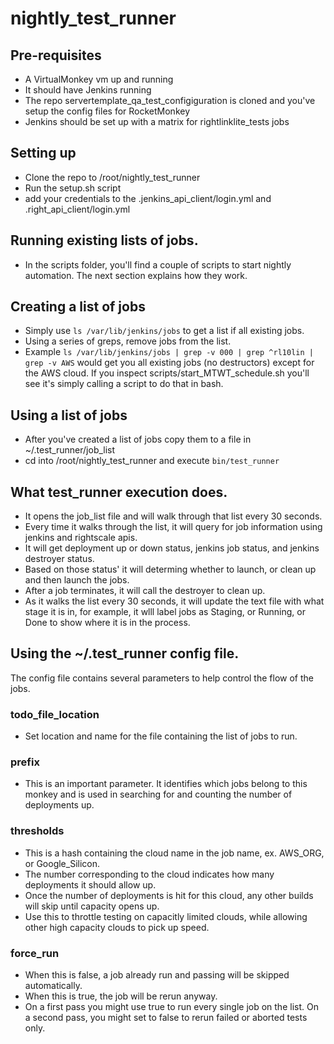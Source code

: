 # nightly_test_runner

## Pre-requisites
 * A VirtualMonkey vm up and running
 * It should have Jenkins running
 * The repo servertemplate\_qa\_test\_configiguration is cloned and you've setup the config files for RocketMonkey
 * Jenkins should be set up with a matrix for rightlinklite\_tests jobs


## Setting up
 * Clone the repo to /root/nightly\_test\_runner
 * Run the setup.sh script
 * add your credentials to the .jenkins\_api\_client/login.yml and .right\_api\_client/login.yml

## Running existing lists of jobs.
 * In the scripts folder, you'll find a couple of scripts to start nightly automation. The next section explains how they work.

## Creating a list of jobs
 * Simply use ```ls /var/lib/jenkins/jobs``` to get a list if all existing jobs.
 * Using a series of greps, remove jobs from the list.
 * Example ```ls /var/lib/jenkins/jobs | grep -v 000 | grep ^rl10lin | grep -v AWS``` would get you
all existing jobs (no destructors) except for the AWS cloud.  If you inspect scripts/start_MTWT_schedule.sh
you'll see it's simply calling a script to do that in bash.

## Using a list of jobs
 * After you've created a list of jobs copy them to a file in ~/.test_runner/job_list
 * cd into /root/nightly_test_runner and execute ```bin/test_runner```

## What test\_runner execution does.
 * It opens the job_list file and will walk through that list every 30 seconds.
 * Every time it walks through the list, it will query for job information using jenkins and rightscale apis.
 * It will get deployment up or down status, jenkins job status, and jenkins destroyer status.
 * Based on those status' it will determing whether to launch, or clean up and then launch the jobs.
 * After a job terminates, it will call the destroyer to clean up.
 * As it walks the list every 30 seconds, it will update the text file with what stage it is in, 
     for example, it wlll label jobs as Staging, or Running, or Done to show where it is in the process.

## Using the ~/.test\_runner config file.
 The config file contains several parameters to help control the flow of the jobs.

### todo\_file\_location
 * Set location and name for the file containing the list of jobs to run.

### prefix
 * This is an important parameter.  It identifies which jobs belong to this monkey and is used in searching for and
counting the number of deployments up.

### thresholds
 * This is a hash containing the cloud name in the job name, ex. AWS_ORG, or Google_Silicon.
 * The number corresponding to the cloud indicates how many deployments it should allow up.
 * Once the number of deployments is hit for this cloud, any other builds will skip until capacity opens up.
 * Use this to throttle testing on capacitly limited clouds, while allowing other high capacity clouds to pick up speed.

### force\_run
 * When this is false, a job already run and passing will be skipped automatically.
 * When this is true, the job will be rerun anyway.
 * On a first pass you might use true to run every single job on the list.  On a second pass, you might set to false to rerun 
failed or aborted tests only.



